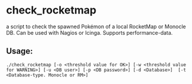 # check_rocketmap
a script to check the spawned Pokémon of a local RocketMap or Monocle DB. Can be used with Nagios or Icinga. Supports performance-data.

## Usage:

``./check_rocketmap [-o <threshold value for OK>] [-w <threshold value for WARNING>] [-u <DB user>] [-p <DB password>] [-d <Database>]  [-t <Database-type. Monocle or RM>]``
